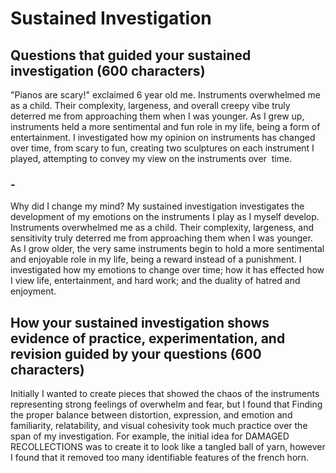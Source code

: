 # Sustained Investigation
## Questions that guided your sustained investigation (600 characters)

"Pianos are scary!" exclaimed 6 year old me. Instruments overwhelmed me as a child. Their complexity, largeness, and overall creepy vibe truly deterred me from approaching them when I was younger. As I grew up, instruments held a more sentimental and fun role in my life, being a form of entertainment. I investigated how my opinion on instruments has changed over time, from scary to fun, creating two sculptures on each instrument I played, attempting to convey my view on the instruments over  time.

### -
Why did I change my mind? My sustained investigation investigates the development of my emotions on the instruments I play as I myself develop. Instruments overwhelmed me as a child. Their complexity, largeness, and sensitivity truly deterred me from approaching them when I was younger. As I grow older, the very same instruments begin to hold a more sentimental and enjoyable role in my life, being a reward instead of a punishment. I investigated how my emotions to change over time; how it has effected how I view life, entertainment, and hard work; and the duality of hatred and enjoyment.

## How your sustained investigation shows evidence of practice, experimentation, and revision guided by your questions (600 characters)

Initially I wanted to create pieces that showed the chaos of the instruments representing strong feelings of overwhelm and fear, but I found that Finding the proper balance between distortion, expression, and emotion and familiarity, relatability, and visual cohesivity took much practice over the span of my investigation. For example, the initial idea for DAMAGED RECOLLECTIONS was to create it to look like a tangled ball of yarn, however I found that it removed too many identifiable features of the french horn.